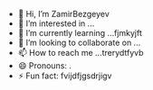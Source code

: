 - 👋 Hi, I’m ZamirBezgeyev
- 👀 I’m interested in ...
- 🌱 I’m currently learning ...fjmkyjft
- 💞️ I’m looking to collaborate on ...
- 📫 How to reach me ...trerydtfyvb
- 😄 Pronouns: .
- ⚡ Fun fact: fvijdfjgsdrjigv
<!---
ZamirBezgeyev/ZamirBezgeyev is a ✨ special ✨ repository because its `README.md` (this file) appears on your GitHub profile.
You can click the Preview link to take a look at your changes.
--->
